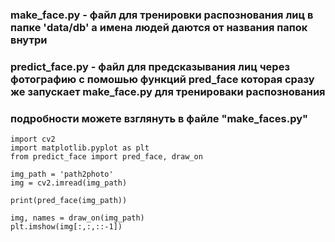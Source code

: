 ### make_face.py - файл для тренировки распознования лиц в папке 'data/db' а имена людей даются от названия папок внутри 
### predict_face.py - файл для предсказывания лиц через фотографию с помошью функций pred_face которая сразу же запускает make_face.py для тренироваки распознования
### подробности можете взглянуть в файле "make_faces.py" 


```
import cv2
import matplotlib.pyplot as plt
from predict_face import pred_face, draw_on

img_path = 'path2photo'
img = cv2.imread(img_path)

print(pred_face(img_path))

img, names = draw_on(img_path)
plt.imshow(img[:,:,::-1])
```

